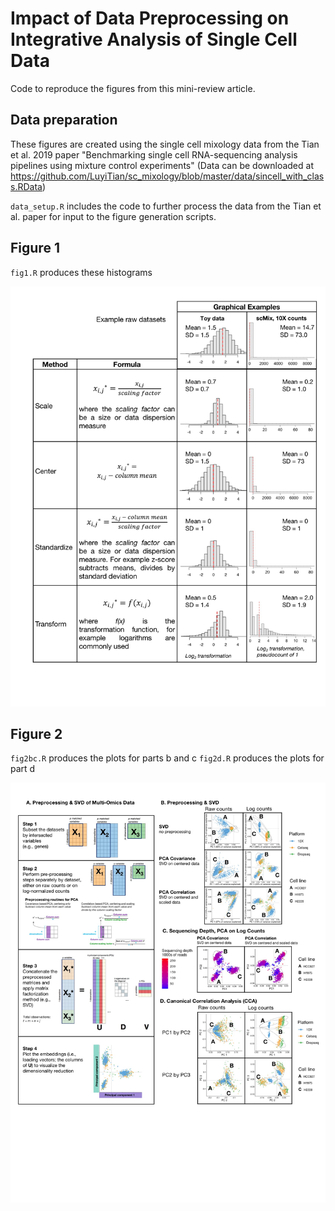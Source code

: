 # Impact of Data Preprocessing on Integrative Analysis of Single Cell Data

Code to reproduce the figures from this mini-review article.

## Data preparation

These figures are created using the single cell mixology data from the Tian et al. 2019 paper "Benchmarking single cell RNA-sequencing analysis pipelines using mixture control experiments"
(Data can be downloaded at https://github.com/LuyiTian/sc_mixology/blob/master/data/sincell_with_class.RData)

`data_setup.R` includes the code to further process the data from the Tian et al. paper for input to the figure generation scripts.

## Figure 1

`fig1.R` produces these histograms

<img src="imgs/Fig1 UPDATED with 10x.jpg" width="600"/>

## Figure 2

`fig2bc.R` produces the plots for parts b and c
`fig2d.R` produces the plots for part d

<img src="imgs/Fig2 UPDATED.jpg" width="600"/>
